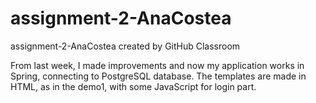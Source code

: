 # assignment-2-AnaCostea
assignment-2-AnaCostea created by GitHub Classroom

From last week, I made improvements and now my application works in Spring, connecting to PostgreSQL database. The templates are made in HTML, as in the demo1, with some JavaScript for login part.
